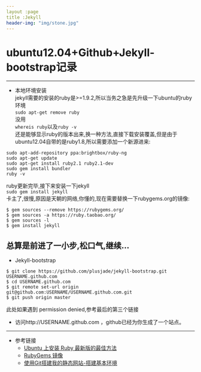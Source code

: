 ```yaml
---
layout :page
title :Jekyll
header-img: "img/stone.jpg"
---
```


# ubuntu12.04+Github+Jekyll-bootstrap记录
---
- 本地环境安装   
jekyll需要的安装的ruby是>=1.9.2,所以当务之急是先升级一下ubuntu的ruby环境  
`sudo apt-get remove ruby`  
没用  
`whereis ruby`以及`ruby -v`  
还是能够显示ruby的版本出来,换一种方法,直接下载安装覆盖,但是由于ubuntu12.04自带的是ruby1.8,所以需要添加一个新源进来:
<pre><code>sudo apt-add-repository ppa:brightbox/ruby-ng
sudo apt-get update
sudo apt-get install ruby2.1 ruby2.1-dev
sudo gem install bundler
ruby -v</code></pre>
ruby更新完毕,接下来安装一下jekyll  
`sudo gem install jekyll`   
卡主了,很慢,原因是天朝的网络,你懂的,现在需要替换一下rubygems.org的镜像:
<pre><code>$ gem sources --remove https://rubygems.org/
$ gem sources -a https://ruby.taobao.org/
$ gem sources -l
$ gem install jekyll</code></pre>
总算是前进了一小步,松口气,继续...　　
---
- Jekyll-bootstrap
<pre><code>$ git clone https://github.com/plusjade/jekyll-bootstrap.git USERNAME.github.com
$ cd USERNAME.github.com
$ git remote set-url origin git@github.com:USERNAME/USERNAME.github.com.git
$ git push origin master </code></pre>
此处如果遇到 permission denied,参考最后的第三个链接  
- 访问http://USERNAME.github.com ，github已经为你生成了一个站点。 
---
- 参考链接
    + [Ubuntu 上安装 Ruby 最新版的最佳方法](http://chloerei.com/2014/07/13/the-best-way-to-install-the-latest-version-of-ruby-on-ubuntu/)
    + [RubyGems 镜像](http://ruby.taobao.org/)
    + [使用Git搭建我的静态网站-搭建基本环境](http://www.cnblogs.com/flyher/p/3361140.html)
